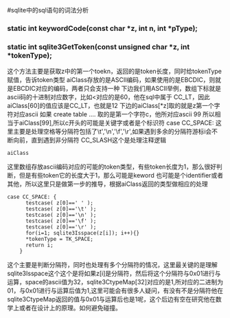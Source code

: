 #sqlite中的sql语句的词法分析

### static int keywordCode(const char *z, int n, int *pType); 
### static int sqlite3GetToken(const unsigned char *z, int *tokenType);
这个方法主要是获取z中的第一个toekn，返回的是token长度，同时给tokenType赋值，告诉token类型
aiClass存放的是ASCII编码，如果使用的是EBCDIC，则就是EBCDIC对应的编码，两者只会支持一种
下边我们用ASCII举例，数组下标就是ascii码的十进制对应数字，比如<对应的是60，他在sql中属于 CC_LT，因此
aiClass[60]的值应该是CC_LT，也就是12
下边的aiClass[*z]取的就是z第一个字符对应ascii 如果 create table .... 取的是第一个字符c，他所对应ascii
99 所以相当于aiClass[99],所以c开头的可能是关键字或者是个标识符
case CC_SPACE:
这里主要是处理空格等分隔符包括了\t','\n','\f','\r',如果遇到多余的分隔符游标i会不断向前，直到遇到非分隔符
CC_SLASH这个是处理注释逻辑

```
aiClass
```
这里数组存放ascii编码对应的可能的token类型，有些token长度为1，那么很好判断，但是有些token它的长度大于1，那么可能是keword 也可能是个identifier或者其他，所以这里只是做第一步的推导，根据aiClass返回的类型做相应的处理

```
case CC_SPACE: {
      testcase( z[0]==' ' );
      testcase( z[0]=='\t' );
      testcase( z[0]=='\n' );
      testcase( z[0]=='\f' );
      testcase( z[0]=='\r' );
      for(i=1; sqlite3Isspace(z[i]); i++){}
      *tokenType = TK_SPACE;
      return i;
    }
```
这个主要是判断分隔符，同时也处理有多个分隔符的情况，这里最关键的是理解sqlite3Isspace这个这个是将如果z[i]是分隔符，然后将这个分隔符与0x01进行与运算，space的ascii值为32，sqlite3CtypeMap[32]对应的是1,所对应的二进制为01，与0x01进行与运算后值为1,这里可能会有很多人疑问，有没有不是分隔符他在sqlite3CtypeMap返回的值与0x01与运算后也是1呢，这个后边有空在研究他在数学上或者在设计上的原理。如何避免碰撞。

